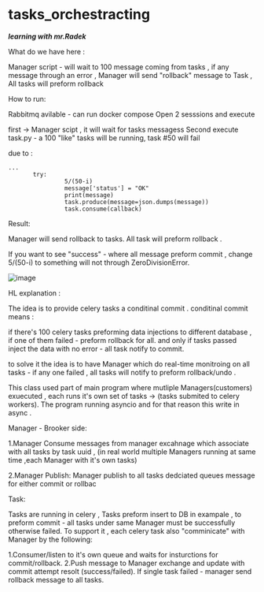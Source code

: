 # tasks_orchestracting
***learning with mr.Radek***


What do we have here :

Manager script - will wait to 100 message coming from tasks , if any message through an error ,
Manager will send "rollback" message to Task ,
All tasks will preform rollback 


How to run:

Rabbitmq avilable - can run docker compose 
Open 2 sesssions and execute 

first -> Manager scipt , it will wait for tasks messagess
Second execute task.py - a 100 "like" tasks will be running, 
task #50 will fail

due to :
```
...
       try:
                5/(50-i)
                message['status'] = "OK"
                print(message)
                task.produce(message=json.dumps(message))
                task.consume(callback)
```

Result:

Manager will send rollback to tasks.
All task will preform rollback .


If you want to see "success" - where all message preform commit ,
change  5/(50-i) to something will not through ZeroDivisionError.



![image](https://user-images.githubusercontent.com/9049952/224170605-b7fdde59-f8f1-41b6-a3e3-5b7ac8f48503.png)
               



HL explanation :

The idea is to provide celery tasks a conditinal commit .
conditinal commit means :

if there's 100 celery tasks preforming data injections to different database ,
if one of them failed - preform rollback for all.
and only if tasks passed inject the data with no error - all task notify to commit.

to solve it the idea is to have Manager which do real-time monitroing on all tasks -
if any one failed , all tasks will notify to preform rollback/undo .


This class used part of main program where mutliple Managers(customers) exuecuted ,
each runs it's own set of tasks -> (tasks submited to celery workers).
The program running asyncio and for that reason this write in async . 



Manager - Brooker side:

1.Manager Consume messages from manager excahnage which associate with all tasks by task uuid ,
(in real world multiple Managers running at same time ,each Manager with it's own tasks)

2.Manager Publish:
Manager publish to all tasks dedciated queues message for either commit or rollbac


Task:

Tasks are running in celery ,
Tasks preform insert to DB in exampale , to preform commit - all tasks under same Manager must be successfully otherwise failed.
To support it , each celery task also "comminicate" with Manager by the following:

1.Consumer/listen to it's own queue and waits for insturctions for commit/rollback.
2.Push message to Manager exchange and update with commit attempt resolt (success/failed).
If single task failed - manager send rollback message to all tasks.




